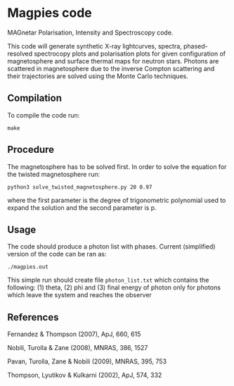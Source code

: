 Magpies code 
====

MAGnetar Polarisation, Intensity and Spectroscopy code.

This code will generate synthetic X-ray lightcurves, spectra, phased-resolved spectrocopy plots and polarisation plots for given configuration of magnetosphere and surface thermal maps for neutron stars. Photons are scattered in magnetosphere due to the inverse Compton scattering and their trajectories are solved using the Monte Carlo techniques.


## Compilation

To compile the code run:

```
make
```

## Procedure

The magnetosphere has to be solved first. In order to solve the equation for the twisted magnetosphere run:

```
python3 solve_twisted_magnetosphere.py 20 0.97 
```

where the first parameter is the degree of trigonometric polynomial used to expand the solution and the second parameter is p.

## Usage

The code should produce a photon list with phases. 
Current (simplified) version of the code can be ran as:
```
./magpies.out 
```
This simple run should create file `photon_list.txt` which contains the following: (1) theta, (2) phi and (3) final energy of photon only for photons which leave the system and reaches the observer

## References

Fernandez & Thompson (2007), ApJ, 660, 615

Nobili, Turolla & Zane (2008), MNRAS, 386, 1527

Pavan, Turolla, Zane & Nobili (2009), MNRAS, 395, 753

Thompson, Lyutikov & Kulkarni (2002), ApJ, 574, 332
